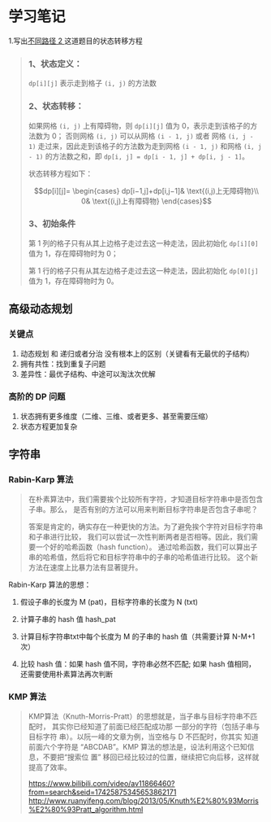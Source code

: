 # 学习笔记



1.写出[不同路径 2 ](https://leetcode-cn.com/problems/unique-paths-ii/)这道题目的状态转移方程

> ###  1、状态定义：
>
> `dp[i][j]` 表示走到格子 `(i, j)` 的方法数
>
> ### 2、状态转移：
>
> 如果网格 `(i, j)` 上有障碍物，则 `dp[i][j]`  值为 0，表示走到该格子的方法数为 0；
> 否则网格 `(i, j)` 可以从网格 `(i - 1, j)` 或者 网格 `(i, j - 1)` 走过来，因此走到该格子的方法数为走到网格 `(i - 1, j)` 和网格 `(i, j - 1)` 的方法数之和，即 `dp[i, j] = dp[i - 1, j] + dp[i, j - 1]`。
>
> 状态转移方程如下：
>
> $$dp[i][j]=
> \begin{cases}
> dp[i−1,j]+dp[i,j−1]& \text{(i,j)上无障碍物}\\
> 0& \text{(i,j)上有障碍物}
> \end{cases}$$
>
> ### 3、初始条件
>
> 第 1 列的格子只有从其上边格子走过去这一种走法，因此初始化 `dp[i][0]` 值为 1，存在障碍物时为 0；
>
> 第 1 行的格子只有从其左边格子走过去这一种走法，因此初始化 `dp[0][j]` 值为 1，存在障碍物时为 0。
>



## 高级动态规划

### 关键点

1. 动态规划 和 递归或者分治 没有根本上的区别（关键看有无最优的子结构）
2. 拥有共性：找到重复子问题
3. 差异性：最优子结构、中途可以淘汰次优解



### 高阶的 DP 问题

1. 状态拥有更多维度（二维、三维、或者更多、甚至需要压缩）
2. 状态方程更加复杂





## 字符串

### Rabin-Karp 算法

> 在朴素算法中，我们需要挨个比较所有字符，才知道目标字符串中是否包含
> 子串。那么， 是否有别的方法可以用来判断目标字符串是否包含子串呢？
>
> 答案是肯定的，确实存在一种更快的方法。为了避免挨个字符对目标字符串
> 和子串进行比较， 我们可以尝试一次性判断两者是否相等。因此，我们需
> 要一个好的哈希函数（hash function）。 通过哈希函数，我们可以算出子
> 串的哈希值，然后将它和目标字符串中的子串的哈希值进行比较。 这个新
> 方法在速度上比暴力法有显著提升。

Rabin-Karp 算法的思想：

1. 假设子串的长度为 M (pat)，目标字符串的长度为 N (txt)

2. 计算子串的 hash 值 hash_pat

3. 计算目标字符串txt中每个长度为 M 的子串的 hash 值（共需要计算 N-M+1
次）

4. 比较 hash 值：如果 hash 值不同，字符串必然不匹配; 如果 hash 值相同，
还需要使用朴素算法再次判断



### KMP 算法

> KMP算法（Knuth-Morris-Pratt）的思想就是，当子串与目标字符串不匹配时，
> 其实你已经知道了前面已经匹配成功那 一部分的字符（包括子串与目标字符
> 串）。以阮一峰的文章为例，当空格与 D 不匹配时，你其实 知道前面六个字符是
> “ABCDAB”。KMP 算法的想法是，设法利用这个已知信息，不要把“搜索位
> 置” 移回已经比较过的位置，继续把它向后移，这样就提高了效率。
>
> https://www.bilibili.com/video/av11866460?from=search&seid=17425875345653862171
> http://www.ruanyifeng.com/blog/2013/05/Knuth%E2%80%93Morris%E2%80%93Pratt_algorithm.html